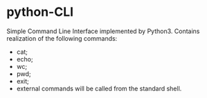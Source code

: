 # python-CLI

Simple Command Line Interface implemented by Python3. Contains realization of the following commands:
  - cat;
  - echo;
  - wc;
  - pwd;
  - exit;
  - external commands will be called from the standard shell.

